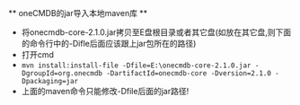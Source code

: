 ** oneCMDB的jar导入本地maven库 **

* 将onecmdb-core-2.1.0.jar拷贝至E盘根目录或者其它盘(如放在其它盘,则下面的命令行中的-Difle后面应该跟上jar包所在的路径)
* 打开cmd
* `mvn install:install-file -Dfile=E:\onecmdb-core-2.1.0.jar -DgroupId=org.onecmdb -DartifactId=onecmdb-core -Dversion=2.1.0 -Dpackaging=jar`
* 上面的maven命令只能修改-Dfile后面的jar路径!